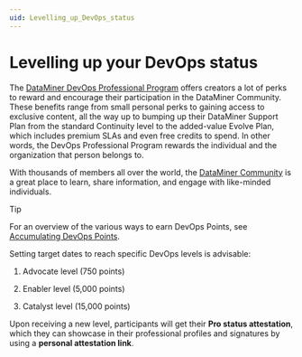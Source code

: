 ```yaml
---
uid: Levelling_up_DevOps_status
---
```


# Levelling up your DevOps status

The [DataMiner DevOps Professional Program](xref:DataMiner_Devops_Professionals) offers creators a lot of perks to reward and encourage their participation in the DataMiner Community. These benefits range from small personal perks to gaining access to exclusive content, all the way up to bumping up their DataMiner Support Plan from the standard Continuity level to the added-value Evolve Plan, which includes premium SLAs and even free credits to spend. In other words, the DevOps Professional Program rewards the individual and the organization that person belongs to.

With thousands of members all over the world, the [DataMiner Community](https://community.dataminer.services/) is a great place to learn, share information, and engage with like-minded individuals.

> [!TIP]
> For an overview of the various ways to earn DevOps Points, see [Accumulating DevOps Points](xref:DevOps_Points).

Setting target dates to reach specific DevOps levels is advisable:

1. Advocate level (750 points)

1. Enabler level (5,000 points)

1. Catalyst level (15,000 points)

Upon receiving a new level, participants will get their **Pro status attestation**, which they can showcase in their professional profiles and signatures by using a **personal attestation link**.
